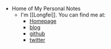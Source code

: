 - Home of My Personal Notes
	- I'm [[Longfei]]. You can find me at:
		- [Homepage](https://www.crlf1.xyz)
		- [blog](https://blog.crlf1.xyz/)
		- [github](https://github.com/Monkey-D-Longfei)
		- [twitter](https://twitter.com/longfei1bot)